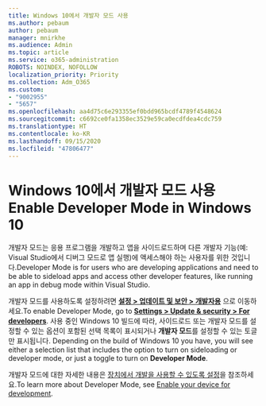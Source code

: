 ```yaml
---
title: Windows 10에서 개발자 모드 사용
ms.author: pebaum
author: pebaum
manager: mnirkhe
ms.audience: Admin
ms.topic: article
ms.service: o365-administration
ROBOTS: NOINDEX, NOFOLLOW
localization_priority: Priority
ms.collection: Adm_O365
ms.custom:
- "9002955"
- "5657"
ms.openlocfilehash: aa4d75c6e293355ef0bdd965bcdf4789f4548624
ms.sourcegitcommit: c6692ce0fa1358ec3529e59ca0ecdfdea4cdc759
ms.translationtype: HT
ms.contentlocale: ko-KR
ms.lasthandoff: 09/15/2020
ms.locfileid: "47806477"
---
```

# <a name="enable-developer-mode-in-windows-10"></a><span data-ttu-id="1133c-102">Windows 10에서 개발자 모드 사용</span><span class="sxs-lookup"><span data-stu-id="1133c-102">Enable Developer Mode in Windows 10</span></span>

<span data-ttu-id="1133c-103">개발자 모드는 응용 프로그램을 개발하고 앱을 사이드로드하며 다른 개발자 기능(예: Visual Studio에서 디버그 모드로 앱 실행)에 액세스해야 하는 사용자를 위한 것입니다.</span><span class="sxs-lookup"><span data-stu-id="1133c-103">Developer Mode is for users who are developing applications and need to be able to sideload apps and access other developer features, like running an app in debug mode within Visual Studio.</span></span>

<span data-ttu-id="1133c-104">개발자 모드를 사용하도록 설정하려면 **[설정 > 업데이트 및 보안 > 개발자용](ms-settings:developers?activationSource=GetHelp)** 으로 이동하세요.</span><span class="sxs-lookup"><span data-stu-id="1133c-104">To enable Developer Mode, go to **[Settings > Update & security > For developers](ms-settings:developers?activationSource=GetHelp)**.</span></span> <span data-ttu-id="1133c-105">사용 중인 Windows 10 빌드에 따라, 사이드로드 또는 개발자 모드를 설정할 수 있는 옵션이 포함된 선택 목록이 표시되거나 **개발자 모드**를 설정할 수 있는 토글만 표시됩니다. </span><span class="sxs-lookup"><span data-stu-id="1133c-105">Depending on the build of Windows 10 you have, you will see either a selection list that includes the option to turn on sideloading or developer mode, or just a toggle to turn on **Developer Mode**.</span></span>

<span data-ttu-id="1133c-106">개발자 모드에 대한 자세한 내용은 [장치에서 개발을 사용할 수 있도록 설정](https://docs.microsoft.com/windows/uwp/get-started/enable-your-device-for-development)을 참조하세요.</span><span class="sxs-lookup"><span data-stu-id="1133c-106">To learn more about Developer Mode, see [Enable your device for development](https://docs.microsoft.com/windows/uwp/get-started/enable-your-device-for-development).</span></span>
